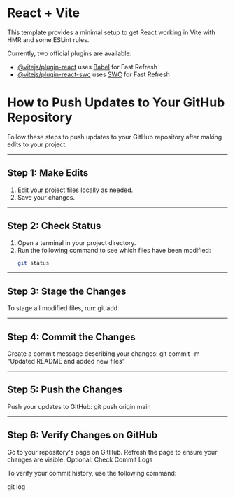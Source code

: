 # React + Vite

This template provides a minimal setup to get React working in Vite with HMR and some ESLint rules.

Currently, two official plugins are available:

- [@vitejs/plugin-react](https://github.com/vitejs/vite-plugin-react/blob/main/packages/plugin-react/README.md) uses [Babel](https://babeljs.io/) for Fast Refresh
- [@vitejs/plugin-react-swc](https://github.com/vitejs/vite-plugin-react-swc) uses [SWC](https://swc.rs/) for Fast Refresh


# How to Push Updates to Your GitHub Repository

Follow these steps to push updates to your GitHub repository after making edits to your project:

---

## Step 1: Make Edits
1. Edit your project files locally as needed.
2. Save your changes.

---

## Step 2: Check Status
1. Open a terminal in your project directory.
2. Run the following command to see which files have been modified:
   ```bash
   git status

---

## Step 3: Stage the Changes
To stage all modified files, run:
    git add .

---

## Step 4: Commit the Changes
Create a commit message describing your changes:
  git commit -m "Updated README and added new files"

---

## Step 5: Push the Changes
Push your updates to GitHub:
  git push origin main

---

## Step 6: Verify Changes on GitHub
Go to your repository's page on GitHub.
Refresh the page to ensure your changes are visible.
Optional: Check Commit Logs

To verify your commit history, use the following command:

  git log
